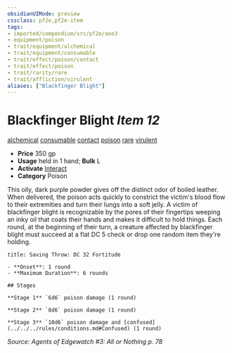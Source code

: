 ```yaml
---
obsidianUIMode: preview
cssclass: pf2e,pf2e-item
tags:
- imported/compendium/src/pf2e/aoe3
- equipment/poison
- trait/equipment/alchemical
- trait/equipment/consumable
- trait/effect/poison/contact
- trait/effect/poison
- trait/rarity/rare
- trait/affliction/virulent
aliases: ["Blackfinger Blight"]
---
```

# Blackfinger Blight *Item 12*  
[alchemical](alchemical.md)  [consumable](consumable.md)  [contact](contact.md)  [poison](rules/traits/poison.md)  [rare](rare.md)  [virulent](virulent.md)  

- **Price** 350 gp
- **Usage** held in 1 hand; **Bulk** L
- **Activate** [Interact](interact.md)
- **Category** Poison

This oily, dark purple powder gives off the distinct odor of boiled leather. When delivered, the poison acts quickly to constrict the victim's blood flow to their extremities and turn their lungs into a soft jelly. A victim of blackfinger blight is recognizable by the pores of their fingertips weeping an inky oil that coats their hands and makes it difficult to hold things. Each round, at the beginning of their turn, a creature affected by blackfinger blight must succeed at a flat DC 5 check or drop one random item they're holding.

```ad-inline-affliction
title: Saving Throw: DC 32 Fortitude

- **Onset**: 1 round
- **Maximum Duration**: 6 rounds

## Stages

**Stage 1** `6d6` poison damage (1 round)

**Stage 2** `8d6` poison damage (1 round)

**Stage 3** `10d6` poison damage and [confused](../../../rules/conditions.md#Confused) (1 round)
```

*Source: Agents of Edgewatch #3: All or Nothing p. 78*
